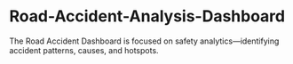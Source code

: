 # Road-Accident-Analysis-Dashboard
The Road Accident Dashboard is focused on safety analytics—identifying accident patterns, causes, and hotspots.
